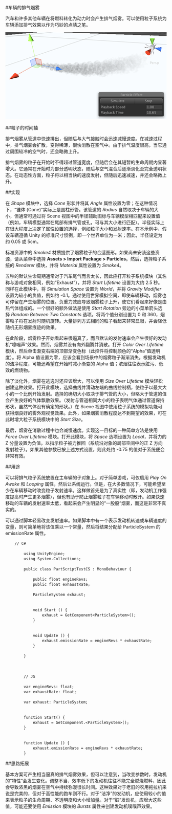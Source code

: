 #车辆的排气烟雾

汽车和许多其他车辆在将燃料转化为动力时会产生排气烟雾。可以使用粒子系统为车辆添加排气效果以作为巧妙的点睛之笔。

![由粒子系统生成的排气效果](../uploads/Main/PartSysExhaustScreenshot.png)


##粒子的时间轴

排气烟雾从管道中快速排出，但随后与大气接触时会迅速减慢速度。在减速过程中，排气烟雾会扩散，变得稀薄，很快消散在空气中。由于排气温度很高，当它通过周围较冷的空气时，还会略微上升。

排气烟雾的粒子在开始时不得超过管道宽度，但随后会在其短暂的生命周期内显著增大。它通常在开始时为部分透明状态，随后与空气混合后逐渐淡化至完全透明状态。在动态性方面，粒子将以相当快的速度发射，但随后迅速减速，并还会略微上升。


##实现

在 _Shape_ 模块中，选择 _Cone_ 形状并将其 _Angle_ 属性设置为零；在这种情况下，“锥体 (Cone)”实际上是圆柱形管。该管道的 _Radius_ 自然取决于车辆的大小，但通常可通过将 Scene 视图中的半径辅助图标与车辆模型相匹配来设置值（例如，车辆模型通常在尾部有排气管或孔，可与其大小进行匹配）。半径实际上在很大程度上决定了属性设置的选择，例如粒子大小和发射速率。在本示例中，假设车辆遵循 Unity 的标准尺寸惯例，即一个世界单位为一米；因此，半径设定为约 0.05 或 5cm。

标准资源中的 _Smoke4_ 材质提供了烟雾粒子的合适图形。如果尚未安装这些资源，请从菜单中选择 __Assets &gt; Import Package &gt; Particles__。然后，选择粒子系统的 _Renderer_ 模块，并将 _Material_ 属性设置为 _Smoke4_。

五秒的默认生命周期通常对于汽车尾气而言太长，因此应打开粒子系统模块（其名称与游戏对象相同，例如“Exhaust”），并将 _Start Lifetime_ 设置为大约 2.5 秒。同样在此模块中，将 _Simulation Space_ 设置为 _World_，并将 _Gravity Modifier_ 设置为较小的负值，例如约 -0.1。通过使用世界模拟空间，即使车辆移动，烟雾也可停留在产生烟雾的位置。负重力效应导致烟雾粒子上升，使它们看起来好像是由热气体组成的。一个很好的额外做法是使用 _Start Rotation_ 旁边的小菜单箭头选择 _Random Between Two Constants_ 选项。将两个值分别设置为 0 和 360，烟雾粒子将在发射时随机旋转。大量排列方式相同的粒子看起来非常显眼，并会降低随机无形烟雾痕迹的效果。

在此阶段，烟雾粒子开始看起来很逼真了，而且默认的发射速率会产生很好的发动机“嚓嘎声”效果。然而，烟雾并没有向外翻腾并消散。打开 _Color Over Lifetime_ 模块，然后单击渐变右端的顶部渐变色标（此控件将控制颜色的“Alpha”值透明度）。将 Alpha 值设置为零，应该会看到场景中的烟雾粒子渐渐消失。根据发动机的洁净程度，可能还希望在开始时减小渐变的 Alpha 值；浓烟往往表示脏污、低效的燃烧物。

除了淡化外，烟雾在逃逸时还应该增大，可以使用 _Size Over Lifetime_ 模块轻松创建这种效果。打开此模块，选择曲线并滑动左端的曲线控制柄，使粒子以最大大小的一个比例开始发射。选择的确切大小取决于排气管的大小，但略大于管道的值会产生良好的气体飘散效果。（发射与管道相同大小的粒子表明气体通过管道保持形状，虽然气体没有确定的形状。）在 Scene 视图中使用粒子系统的模拟功能可获得烟良好的雾外观视觉效果。此外，如果烟雾消散程度达不到期望的效果，可在此时增大粒子系统模块中的 _Start Size_。

最后，烟雾在消散过程中也会减慢速度。实现这一目标的一种简单方法是使用 _Force Over Lifetime_ 模块。打开此模块，将 _Space_ 选项设置为 _Local_，并将力的 Z 分量设置为负值，以指示粒子被力推回（系统沿对象的局部空间中的正 Z 方向发射粒子）。如果其他参数已按上述方式设置，则此处约 -0.75 的值对于系统便会非常有效。


##用途

可以将排气粒子系统放置在主车辆的子对象上。对于简单游戏，可仅启用 _Play On Awake_ 和 _Looping_ 属性，然后让系统运行。但是，在大多数情况下，可能希望至少在车辆移动时改变粒子发射速率。这样做首先是为了真实性（即，发动机工作强度提高时产生更多烟雾），但也有助于防止烟雾粒子在车辆移动时散开。如果快速移动的车辆的发射速率太低，看起来会产生明显的“一股股”烟雾，而这是非常不真实的。

可以通过脚本轻易改变发射速率。如果脚本中有一个表示发动机转速或车辆速度的变量，则可简单地将该值乘以一个常量，然后将结果分配给 ParticleSystem 的 emissionRate 属性。

````
	// C#

		using UnityEngine;
		using System.Collections;

		public class PartScriptTestCS : MonoBehaviour {

			public float engineRevs;
			public float exhaustRate;

			ParticleSystem exhaust;


			void Start () {
				exhaust = GetComponent<ParticleSystem>();
			}
	

			void Update () {
				exhaust.emissionRate = engineRevs * exhaustRate;
			}

		}



		// JS

		var engineRevs: float;
		var exhaustRate: float;

		var exhaust: ParticleSystem;


		function Start() {
			exhaust = GetComponent.<ParticleSystem>();
		}


		function Update () {
			exhaust.emissionRate = engineRevs * exhaustRate;
		}
````


##思路拓展

基本方案可产生相当逼真的排气烟雾效果，但可以注意到，当改变参数时，发动机的“特性”会发生变化。调整不当、效率低下的发动机往往不能完全燃烧燃料，因此会导致浓黑的烟雾在空气中持续弥漫很长时间。这种效果对于老旧的农用拖拉机来说是完美的，但对于高性能的跑车则不行。对于“洁净”的发动机，应使用较小的值来表示粒子的生命周期、不透明度和大小增加量。对于“脏”发动机，应增大这些值，可能还要使用 _Emission_ 模块的 _Bursts_ 属性来创建发动机噗噗声效果。
